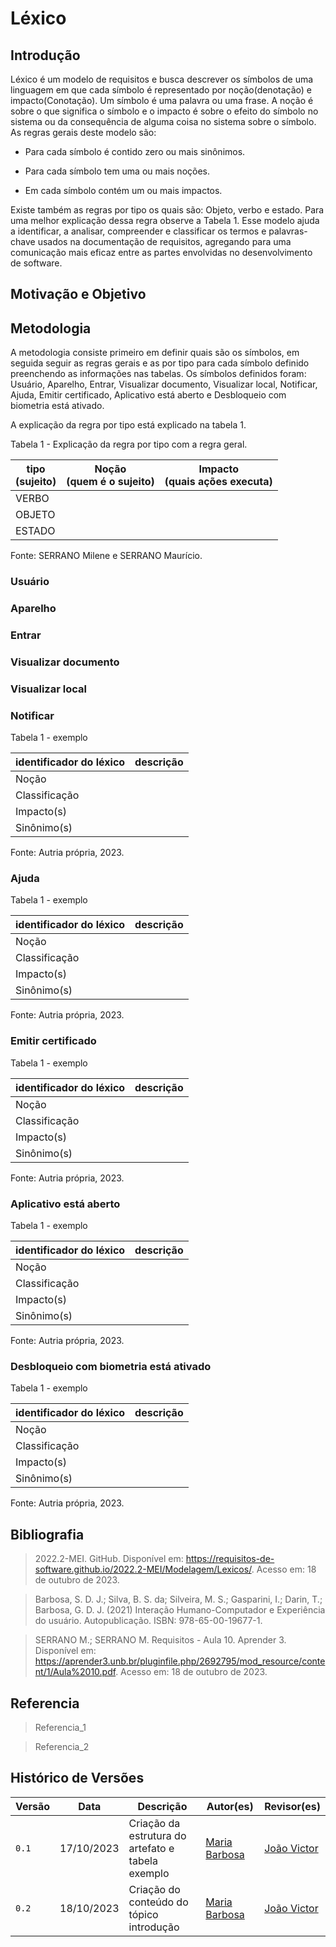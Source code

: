 # Léxico

## Introdução
Léxico é um modelo de requisitos e busca descrever os símbolos de uma linguagem em que cada símbolo é representado por noção(denotação) e impacto(Conotação). Um símbolo é uma palavra ou uma frase. A noção é sobre o que significa o símbolo e o impacto é sobre o efeito do símbolo no sistema ou da consequência de alguma coisa no sistema sobre o símbolo. As regras gerais deste modelo são: 

- Para cada símbolo é contido zero ou mais sinônimos.

- Para cada símbolo tem uma ou mais noções. 

- Em cada símbolo contém um ou mais impactos.

Existe também as regras por tipo os quais são: Objeto, verbo e estado. Para uma melhor explicação dessa regra observe a Tabela 1. Esse modelo ajuda a identificar, a analisar, compreender e classificar os termos e palavras-chave usados na documentação de requisitos, agregando para uma comunicação mais eficaz entre as partes envolvidas no desenvolvimento de software.

## Motivação e Objetivo

## Metodologia
A metodologia consiste primeiro em definir quais são os símbolos, em seguida seguir as regras gerais e as por tipo para cada símbolo definido preenchendo as informações nas tabelas. Os símbolos definidos foram: 
Usuário, Aparelho, Entrar, Visualizar documento, Visualizar local, Notificar, Ajuda, Emitir certificado, Aplicativo está aberto e Desbloqueio com biometria está ativado.

A explicação da regra por tipo está explicado na tabela 1.

Tabela 1 - Explicação da regra por tipo com a regra geral.

| **tipo** <br> (sujeito) | **Noção** <br> (quem é o sujeito) | **Impacto** <br> (quais ações executa) |
| -------- | --------- | ----------- |
| VERBO |  ||
| OBJETO |||
| ESTADO |||

Fonte: SERRANO Milene e SERRANO Maurício.



### Usuário
### Aparelho
### Entrar
### Visualizar documento
### Visualizar local

### Notificar

Tabela 1 - exemplo

| **identificador do léxico** | **descrição** |
| --------------------------- | ------------- |
| Noção | |
| Classificação | |
| Impacto(s) | |
| Sinônimo(s) | |

Fonte: Autria própria, 2023.

### Ajuda

Tabela 1 - exemplo

| **identificador do léxico** | **descrição** |
| --------------------------- | ------------- |
| Noção | |
| Classificação | |
| Impacto(s) | |
| Sinônimo(s) | |

Fonte: Autria própria, 2023.

### Emitir certificado

Tabela 1 - exemplo

| **identificador do léxico** | **descrição** |
| --------------------------- | ------------- |
| Noção | |
| Classificação | |
| Impacto(s) | |
| Sinônimo(s) | |

Fonte: Autria própria, 2023.

### Aplicativo está aberto

Tabela 1 - exemplo

| **identificador do léxico** | **descrição** |
| --------------------------- | ------------- |
| Noção | |
| Classificação | |
| Impacto(s) | |
| Sinônimo(s) | |

Fonte: Autria própria, 2023.

### Desbloqueio com biometria está ativado

Tabela 1 - exemplo

| **identificador do léxico** | **descrição** |
| --------------------------- | ------------- |
| Noção | |
| Classificação | |
| Impacto(s) | |
| Sinônimo(s) | |

Fonte: Autria própria, 2023.


## Bibliografia

> 2022.2-MEI. GitHub. Disponível em: https://requisitos-de-software.github.io/2022.2-MEI/Modelagem/Lexicos/. Acesso em: 18 de outubro de 2023.

> Barbosa, S. D. J.; Silva, B. S. da; Silveira, M. S.; Gasparini, I.; Darin, T.; Barbosa, G. D. J. (2021) Interação Humano-Computador e Experiência do usuário. Autopublicação. ISBN: 978-65-00-19677-1.

> SERRANO M.; SERRANO M. Requisitos - Aula 10. Aprender 3. Disponível em: https://aprender3.unb.br/pluginfile.php/2692795/mod_resource/content/1/Aula%2010.pdf. Acesso em: 18 de outubro de 2023.

## Referencia

> Referencia_1

> Referencia_2

## Histórico de Versões

| Versão |     Data    | Descrição   | Autor(es) | Revisor(es) |
| ------ | ----------- | ----------- | --------- | ----------- |
| `0.1`  | 17/10/2023  |  Criação da estrutura do artefato e tabela exemplo | [Maria Barbosa](https://github.com/Madu01) | [João Victor](https://github.com/jvcostta) |
| `0.2`  | 18/10/2023  |  Criação do conteúdo do tópico introdução | [Maria Barbosa](https://github.com/Madu01) | [João Victor](https://github.com/jvcostta) |
